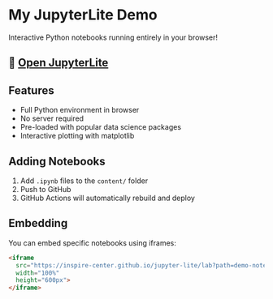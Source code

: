 # My JupyterLite Demo

Interactive Python notebooks running entirely in your browser!

## 🚀 [Open JupyterLite](https://YOUR_USERNAME.github.io/my-jupyterlite-demo/)

## Features
- Full Python environment in browser
- No server required
- Pre-loaded with popular data science packages
- Interactive plotting with matplotlib

## Adding Notebooks
1. Add `.ipynb` files to the `content/` folder
2. Push to GitHub
3. GitHub Actions will automatically rebuild and deploy

## Embedding
You can embed specific notebooks using iframes:
```html
<iframe 
  src="https://inspire-center.github.io/jupyter-lite/lab?path=demo-notebook.ipynb"
  width="100%" 
  height="600px">
</iframe>
```
